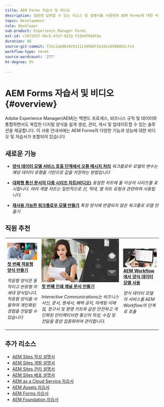 ```yaml
---
title: AEM Forms 자습서 및 비디오
description: 질문에 답변할 수 있는 리소스 및 설명서를 사용하여 AEM Forms에 대한 비디오 및 튜토리얼을 찾아보십시오.
topic: Development
role: Developer
sub-product: Experience Manager Forms
exl-id: c1972937-56c5-47af-9232-f31bdf69dfbe
duration: 88
source-git-commit: f23c2ab86d42531113690df2e342c65060b5c7cd
workflow-type: tm+mt
source-wordcount: '277'
ht-degree: 0%

---
```


# AEM Forms 자습서 및 비디오 {#overview}

Adobe Experience Manager(AEM)는 백엔드 프로세스, 비즈니스 규칙 및 데이터와 통합하면서도 복잡한 디지털 양식을 쉽게 생성, 관리, 게시 및 업데이트할 수 있는 솔루션을 제공합니다. 이 사용 안내서에는 AEM Forms의 다양한 기능과 성능에 대한 비디오 및 자습서가 포함되어 있습니다

<div id="whats-new-section">

## 새로운 기능

* **[양식 데이터 모델 서비스 호출 단계에서 오류 메시지 처리](./adaptive-forms/handling-error-messages-in-invoke-fdm-step.md)**
  *워크플로우 모델의 변수는 해당 데이터 유형을 기반으로 값을 저장하는 방법입니다*

* **[대화형 통신 문서의 다중 시리즈 차트(비디오)](./interactive-communications/multiseriescharts.md)**
  *동일한 차트에 둘 이상의 시리즈를 표시합니다. 여러 계열 차트는 일반적으로 선, 막대, 열 차트 유형과 관련하여 사용됩니다.*

* **[재사용 가능한 워크플로우 모델 만들기](./adaptive-forms/re-usable-aem-forms-workflow-models-article.md)**
  *특정 양식에 연결되지 않은 워크플로 모델 만들기*

</div>

<div id="recs-overview-body-1"></div>
<div id="recs-overview-body-2"></div>
<div id="recs-overview-body-3"></div>
<div id="recs-overview-body-4"></div>
<div id="recs-overview-body-5"></div>
<div id="recs-overview-body-6"></div>

<div id="staff-picks-section">

## 직원 추천

<table>
<tr>
  <td>
    <a href="./creating-your-first-adaptive-form/introduction-and-setup.md">
      <img alt="첫 번째 적응형 양식 만들기" src="./assets/afhero.png" />
    </a>
    <div>
      <a href="./creating-your-first-adaptive-form/introduction-and-setup.md">
    <strong>첫 번째 적응형 양식 만들기</strong>
    </a>
    </div>
    <p>
    <em>적응형 양식은 동적이고 반응형 차세대 양식입니다. 적응형 양식을 사용하여 개인화된 경험을 전달할 수 있습니다</em>
    <p>
  </td>
   <td>
    <a href="./ic-print-channel-tutorial/introduction.md">
      <img alt="첫 번째 인쇄 채널 문서 만들기" src="./assets/correspondence-management1.png" />
    </a>
    <div>
      <a href="./ic-print-channel-tutorial/introduction.md">
    <strong>첫 번째 인쇄 채널 문서 만들기</strong>
    </a>
    </div>
    <p>
    <em>Interactive Communications는 비즈니스 서신, 문서, 명세서, 혜택 공지, 마케팅 이메일, 청구서 및 환영 키트와 같은 안전하고 개인화된 인터랙티브한 통신의 작성, 수집 및 전달을 중앙 집중화하여 관리합니다. </em>
    <p>
  </td>
  <td>
    <a href="./adaptive-forms/form-data-model-service-as-step-in-workflow-video-use.md">
      <img alt="AEM Workflow에서 양식 데이터 모델 사용" src="./assets/fdmlogo.png" />
    </a>
    <div>
      <a href="./adaptive-forms/form-data-model-service-as-step-in-workflow-video-use.md">
    <strong>AEM Workflow에서 양식 데이터 모델 사용</strong>
    </a>
    </div>
    <p>
    <em>양식 데이터 모델의 서비스를 AEM Workflow의 단계로 호출</em>
    <p>
  </td>
</tr>
</table>

</div>




## 추가 리소스

* [AEM Sites 작성 설명서](https://experienceleague.adobe.com/docs/experience-manager-65/authoring/home.html)
* [AEM Sites 개발 설명서](https://experienceleague.adobe.com/docs/experience-manager-65/developing/home.html)
* [AEM Sites 관리 설명서](https://experienceleague.adobe.com/docs/experience-manager-65/administering/home.html)
* [AEM Sites 배포 설명서](https://experienceleague.adobe.com/docs/experience-manager-65/deploying/home.html)
* [AEM as a Cloud Service 자습서](/help/cloud-service/overview.md)
* [AEM Assets 자습서](/help/assets/overview.md)
* [AEM Forms 자습서](/help/forms/overview.md)
* [AEM Foundation 자습서](/help/foundation/overview.md)
